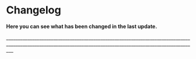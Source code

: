 # Changelog

**Here you can see what has been changed in the last update.**

\_______________________________________________________________________________________________________________________________________________________________



